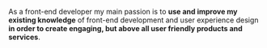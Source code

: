 As a front-end developer my main passion is to **use and improve my existing
knowledge** of front-end development and user experience design **in order to
create engaging, but above all user friendly products and services**.
